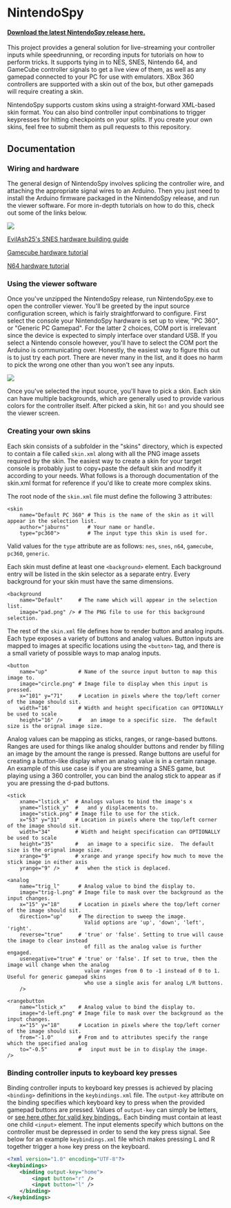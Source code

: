 NintendoSpy
======

#### [Download the latest NintendoSpy release here.](https://github.com/jaburns/NintendoSpy/releases/latest)

This project provides a general solution for live-streaming your controller inputs while speedrunning, or recording inputs for tutorials on how to perform tricks.  It supports tying in to NES, SNES, Nintendo 64, and GameCube controller signals to get a live view of them, as well as any gamepad connected to your PC for use with emulators.  XBox 360 controllers are supported with a skin out of the box, but other gamepads will require creating a skin.

NintendoSpy supports custom skins using a straight-forward XML-based skin format.  You can also bind controller input combinations to trigger keypresses for hitting checkpoints on your splits.  If you create your own skins, feel free to submit them as pull requests to this repository.

## Documentation

### Wiring and hardware

The general design of NintendoSpy involves splicing the controller wire, and attaching the appropriate signal wires to an Arduino.  Then you just need to install the Arduino firmware packaged in the NintendoSpy release, and run the viewer software.  For more in-depth tutorials on how to do this, check out some of the links below.

![](https://github.com/jeremyaburns/NintendoSpy/raw/master/docs/tutorial-images/wiring-all.png)

[EvilAsh25's SNES hardware building guide](https://github.com/jaburns/NintendoSpy/blob/master/docs/guide-evilash25.md)

[Gamecube hardware tutorial](https://github.com/jaburns/NintendoSpy/blob/master/docs/tutorial-gamecube.md)

[N64 hardware tutorial](https://github.com/jaburns/NintendoSpy/blob/master/docs/tutorial-n64.md)

### Using the viewer software

Once you've unzipped the NintendoSpy release, run NintendoSpy.exe to open the controller viewer.  You'll be greeted by the input source configuration screen, which is fairly straightforward to configure.  First select the console your NintendoSpy hardware is set up to view, "PC 360", or "Generic PC Gamepad".  For the latter 2 choices, COM port is irrelevant since the device is expected to simply interface over standard USB.  If you select a Nintendo console however, you'll have to select the COM port the Arduino is communicating over.  Honestly, the easiest way to figure this out is to just try each port.  There are never many in the list, and it does no harm to pick the wrong one other than you won't see any inputs.

![](https://github.com/jeremyaburns/NintendoSpy/raw/master/docs/tutorial-images/interface.png)

Once you've selected the input source, you'll have to pick a skin.  Each skin can have multiple backgrounds, which are generally used to provide various colors for the controller itself.  After picked a skin, hit ``Go!`` and you should see the viewer screen.

### Creating your own skins

Each skin consists of a subfolder in the "skins" directory, which is expected to contain a file called ``skin.xml`` along with all the PNG image assets required by the skin.  The easiest way to create a skin for your target console is probably just to copy+paste the default skin and modify it according to your needs.  What follows is a thorough documentation of the skin.xml format for reference if you'd like to create more complex skins.

The root node of the ``skin.xml`` file must define the following 3 attributes:
```
<skin
    name="Default PC 360" # This is the name of the skin as it will appear in the selection list.
    author="jaburns"      # Your name or handle.
    type="pc360">         # The input type this skin is used for.
```
Valid values for the ``type`` attribute are as follows: ``nes``, ``snes``, ``n64``, ``gamecube``, ``pc360``, ``generic``. 

Each skin must define at least one ``<background>`` element.  Each background entry will be listed in the skin selector as a separate entry.  Every background for your skin must have the same dimensions.
```
<background
    name="Default"     # The name which will appear in the selection list.
    image="pad.png" /> # The PNG file to use for this background selection.
```
The rest of the ``skin.xml`` file defines how to render button and analog inputs.  Each type exposes a variety of buttons and analog values.  Button inputs are mapped to images at specific locations using the ``<button>`` tag, and there is a small variety of possible ways to map analog inputs.

```
<button
    name="up"          # Name of the source input button to map this image to.
    image="circle.png" # Image file to display when this input is pressed.
    x="101" y="71"     # Location in pixels where the top/left corner of the image should sit.
    width="16"         # Width and height specification can OPTIONALLY be used to scale
    height="16" />     #   an image to a specific size.  The default size is the orignal image size.
```
Analog values can be mapping as sticks, ranges, or range-based buttons.  Ranges are used for things like analog shoulder buttons and render by filling an image by the amount the range is pressed.  Range buttons are useful for creating a button-like display when an analog value is in a certain ranage.  An example of this use case is if you are streaming a SNES game, but playing using a 360 controller, you can bind the analog stick to appear as if you are pressing the d-pad buttons.
```
<stick
    xname="lstick_x"  # Analogs values to bind the image's x 
    yname="lstick_y"  #   and y displacements to.
    image="stick.png" # Image file to use for the stick.
    x="53" y="31"     # Location in pixels where the top/left corner of the image should sit. 
    width="34"        # Width and height specification can OPTIONALLY be used to scale 
    height="35"       #   an image to a specific size.  The default size is the orignal image size.
    xrange="9"        # xrange and yrange specify how much to move the stick image in either axis
    yrange="9" />     #   when the stick is deplaced.
```
```
<analog
    name="trig_l"      # Analog value to bind the display to.
    image="trig-l.png" # Image file to mask over the background as the input changes.
    x="15" y="18"      # Location in pixels where the top/left corner of the image should sit. 
    direction="up"     # The direction to sweep the image.
                         Valid options are 'up', 'down', 'left', 'right'.
    reverse="true"     # 'true' or 'false'. Setting to true will cause the image to clear instead
                         of fill as the analog value is further engaged.
    usenegative="true" # 'true' or 'false'. If set to true, then the image will change when the analog
                         value ranges from 0 to -1 instead of 0 to 1.  Useful for generic gamepad skins
                         who use a single axis for analog L/R buttons.
    />
```
```
<rangebutton
    name="lstick_x"    # Analog value to bind the display to.
    image="d-left.png" # Image file to mask over the background as the input changes.
    x="15" y="18"      # Location in pixels where the top/left corner of the image should sit. 
    from="-1.0"        # From and to attributes specify the range which the specified analog
    to="-0.5"          #   input must be in to display the image.
/>
```

### Binding controller inputs to keyboard key presses

Binding controller inputs to keyboard key presses is achieved by placing ``<binding>`` definitions
in the ``keybindings.xml`` file.  The ``output-key`` attribute on the binding specifies which keyboard key to press when the provided gamepad buttons are pressed.  Values of ``output-key`` can simply be letters, or [see here other for valid key bindings.](https://github.com/jaburns/NintendoSpy/blob/master/Keybindings.cs#L110).  Each binding must contain at least one child ``<input>`` element.  The input elements specify which buttons on the controller must be depressed in order to send the key press signal.  See below for an example ``keybindings.xml`` file which makes pressing L and R together trigger a ``home`` key press on the keyboard.

```xml
<?xml version="1.0" encoding="UTF-8"?>
<keybindings>
    <binding output-key="home">
        <input button="r" />
        <input button="l" />
    </binding>
</keybindings>
